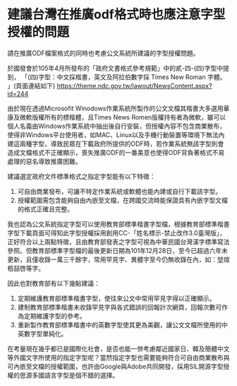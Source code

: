# 建議台灣在推廣odf格式時也應注意字型授權的問題

請在推廣ODF檔案格式的同時也考慮公文系統所建議的字型授權問題。

於國發會於105年4月所發布的「政府文書格式參考規範」中的貳-四-(四)字型中提到，
「(四)字型：中文採楷書，英文及阿拉伯數字採 Times New Roman 字體。 」(頁面連結如下)
https://theme.ndc.gov.tw/lawout/NewsContent.aspx?id=244

由於現在透過Microsofit Winodows作業系統所製作的公文文檔其楷書大多選用華康及微軟版權所有的標楷體，且Times News Romen版權持有者為微軟，雖可以個人名義由Windows作業系統中抽出後自行安裝，但授權內容不包含商業散布，使得非Windows平台使用者，如MAC、Linux以及手機行動裝置等環境下無法內建這兩種字型，導致民眾在下載政府所提供的ODF時，若作業系統無該字型則會造成文檔格式不正確顯示，喪失推廣ODF的一番美意也使得ODF背負著格式不易處理的惡名導致推廣困難。

建議選定政府文件標準格式之指定字型能有以下特徵：
 1. 可自由商業發布，可讓不特定作業系統或軟體也能內建或自行下載該字型。
 2. 授權範圍需包含能夠自由內嵌至文檔，在跨國交流時能保證具有內嵌字型文檔的格式正確且完整。

我也認為公文系統指定字型可以使用教育部標準楷書字型檔，根據教育部標準楷書字型下載頁面可得知此字型授權採用創用CC-「姓名標示-禁止改作3.0臺灣版」，正好符合以上兩點特徵，且由教育部發表之字型可視為中華民國台灣漢字標準寫法參照。但教育部標準字型檔的最後更新日期為101年12月28日，至今已超過六年未更新，且僅收錄一萬三千餘字，常用罕見字、異體字至今仍無收錄在內，如：堃煊栢喆啓等字。

因此也對教育部有以下幾點建議：
 1. 定期維護教育部標準楷書字型，使往來公文中常用罕見字得以正確顯示。
 2. 建制教育部標準楷書未收錄罕見字與各式錯誤的回報計次網頁，回報次數可作為定期維護字型的參考。
 3. 重新製作教育部標準楷書中的英數字型使其更為美觀，讓公文文檔所使用的中英數字型單純化。

在考量現在幾乎都已是國際化社會，是否也能一併考慮鄰近國家日、韓及簡體中文等外國文字所使用的指定字型呢？當然指定字型也需要能夠符合可自由商業散布與可內嵌至文檔的授權範圍，也許由Google與Adobe共同開發，採用SIL開源字型授權的思源多國語言字型是個不錯的選擇。

